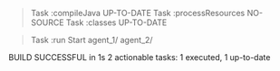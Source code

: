 > Task :compileJava UP-TO-DATE
> Task :processResources NO-SOURCE
> Task :classes UP-TO-DATE

> Task :run
Start
agent_1/
agent_2/

BUILD SUCCESSFUL in 1s
2 actionable tasks: 1 executed, 1 up-to-date
